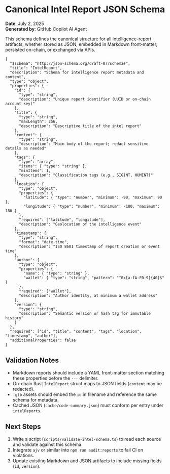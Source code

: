 # Canonical Intel Report JSON Schema

**Date**: July 2, 2025  
**Generated by**: GitHub Copilot AI Agent

This schema defines the canonical structure for all intelligence-report artifacts, whether stored as JSON, embedded in Markdown front-matter, persisted on-chain, or exchanged via APIs.

```jsonc
{
  "$schema": "http://json-schema.org/draft-07/schema#",
  "title": "IntelReport",
  "description": "Schema for intelligence report metadata and content",
  "type": "object",
  "properties": {
    "id": {
      "type": "string",
      "description": "Unique report identifier (UUID or on-chain account key)"
    },
    "title": {
      "type": "string",
      "maxLength": 256,
      "description": "Descriptive title of the intel report"
    },
    "content": {
      "type": "string",
      "description": "Main body of the report; redact sensitive details as needed"
    },
    "tags": {
      "type": "array",
      "items": { "type": "string" },
      "minItems": 1,
      "description": "Classification tags (e.g., SIGINT, HUMINT)"
    },
    "location": {
      "type": "object",
      "properties": {
        "latitude": { "type": "number", "minimum": -90, "maximum": 90 },
        "longitude": { "type": "number", "minimum": -180, "maximum": 180 }
      },
      "required": ["latitude", "longitude"],
      "description": "Geolocation of the intelligence event"
    },
    "timestamp": {
      "type": "string",
      "format": "date-time",
      "description": "ISO 8601 timestamp of report creation or event time"
    },
    "author": {
      "type": "object",
      "properties": {
        "name": { "type": "string" },
        "wallet": { "type": "string", "pattern": "^0x[a-fA-F0-9]{40}$" }
      },
      "required": ["wallet"],
      "description": "Author identity, at minimum a wallet address"
    },
    "version": {
      "type": "string",
      "description": "Semantic version or hash tag for immutable history"
    }
  },
  "required": ["id", "title", "content", "tags", "location", "timestamp", "author"],
  "additionalProperties": false
}
```

## Validation Notes
- Markdown reports should include a YAML front-matter section matching these properties before the `---` delimiter.
- On-chain Rust `IntelReport` struct maps to JSON fields (`content` may be redacted).
- `.glb` assets should embed the `id` in filename and reference the same schema for metadata.
- Cached JSON (`cache/code-summary.json`) must conform per entry under `intelReports`.

## Next Steps
1. Write a script (`scripts/validate-intel-schema.ts`) to read each source and validate against this schema.  
2. Integrate `ajv` or similar into `npm run audit:reports` to fail CI on violations.  
3. Update existing Markdown and JSON artifacts to include missing fields (`id`, `version`).
